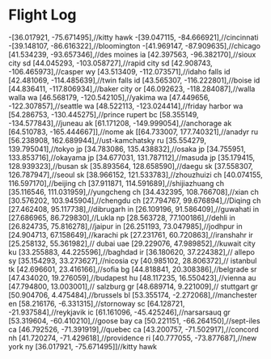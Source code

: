 # Flight Log

-[36.017921, -75.671495],//kitty hawk
-[39.047115, -84.666921],//cincinnati
-[39.148107, -86.616322],//bloomington 
-[41.969147, -87.909635],//chicago
  [41.534239, -93.657346],//des moines ia
  [42.397563, -96.382170],//sioux city sd
  [44.045293, -103.058727],//rapid city sd
  [42.908743, -106.465973],//casper wy
  [43.513409, -112.073571],//idaho falls id
  [42.481069, -114.485639],//twin falls id
  [43.565307, -116.222801],//boise id
  [44.836411, -117.806934],//baker city or
  [46.092623, -118.284087],//walla walla wa
  [46.568179, -120.542105],//yakima wa
  [47.449656, -122.307857],//seattle wa
  [48.522113, -123.024414],//friday harbor wa
  [54.286753, -130.445275],//prince rupert bc
  [58.355149, -134.577843],//juneau ak
  [61.171208, -149.999054],//anchorage ak
  [64.510783, -165.444667]],//nome ak
  [[64.733007, 177.740321],//anadyr ru
  [56.238908, 162.689944],//ust-kamchatsky ru
  [35.554279, 139.795041],//tokyo jp
  [34.783086, 135.438832],//osaka jp
  [34.755951, 133.853716],//okayama jp
  [34.677031, 131.787112],//masuda jp
  [35.179415, 128.939323],//busan sk
  [35.893564, 128.658590],//daegu sk
  [37.558307, 126.787947],//seoul sk
  [38.966152, 121.533783],//zhouzhuizi ch
  [40.074155, 116.597170],//beijing ch
  [37.911871, 114.591689],//shijiazhuang ch
  [35.116546, 111.031959],//yungcheng ch
  [34.432395, 108.766708],//xian ch
  [30.576202, 103.945904],//chengdu ch
  [27.794767, 99.676894],//Diqing ch
  [27.462408, 95.117738],//dibrugarh in
  [26.109196, 91.586409],//guwahati in
  [27.686965, 86.729830],//Lukla np
  [28.563728, 77.100186],//dehli in
  [26.824735, 75.816278],//jaipur in
  [26.251193, 73.047985],//jodhpur in
  [24.904713, 67.158649],//karachi pk
  [27.231761, 60.720863],//iranshahr ir
  [25.258132, 55.361982],// dubai uae
  [29.229076, 47.989852],//kuwait city ku 
  [33.255883, 44.225596],//baghdad ir
  [36.180620, 37.224382],// allepo sy
  [35.154293, 33.273627],//nicosia  cy
  [40.985102, 28.806372],// istanbul tk
  [42.696601, 23.416166],//sofia bg
  [44.818841, 20.308386],//belgrade sr
  [47.434020, 19.276059],//budapest hu
  [48.117235, 16.550423],//vienna au
  [47.794800, 13.003001],// salzburg gr
  [48.689714, 9.221009],// stuttgart gr
  [50.904706, 4.475484],//brussels bl
  [53.355174, -2.272068],//manchester en
  [58.216176, -6.331315],//stornoway sc
  [64.128721, -21.937584],//reykjavik ic
  [61.161096, -45.425246],//narsarsauq gr
  [53.319604, -60.410210],//goose bay ca
  [50.221151, -66.264150],//sept-iles ca
  [46.792526, -71.391919],//quebec ca
  [43.200757, -71.502917],//concord nh
  [41.720274, -71.429618],//providence ri
  [40.777055, -73.877687],//new york ny
  [36.017921, -75.671495]]//kitty hawk
